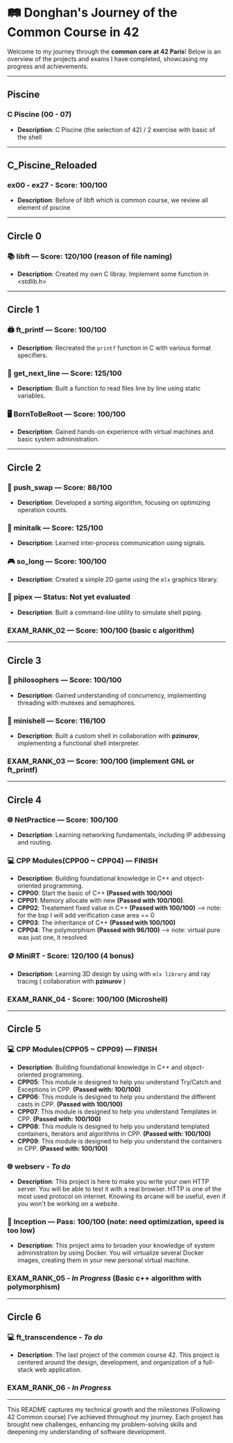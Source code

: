 # 🛤 Donghan's Journey of the Common Course in 42

Welcome to my journey through the **common core at 42 Paris**! Below is an overview of the projects and exams I have completed, showcasing my progress and achievements.

---

## Piscine
### C Piscine (00 - 07)
- **Description**: C Piscine (the selection of 42) / 2 exercise with basic of the shell

---

## C_Piscine_Reloaded
### ex00 - ex27 - Score: 100/100
- **Description**: Before of libft which is common course, we review all element of piscine
---

## Circle 0
### 📚 **libft** — Score: 120/100 (reason of file naming)
- **Description**: Created my own C libray. Implement some function in <stdlib.h>

---

## Circle 1
### 🖨️ **ft_printf** — Score: 100/100
- **Description**: Recreated the `printf` function in C with various format specifiers.

### 📜 **get_next_line** — Score: 125/100
- **Description**: Built a function to read files line by line using static variables.

### 🖥️ **BornToBeRoot** — Score: 100/100
- **Description**: Gained hands-on experience with virtual machines and basic system administration.

---

## Circle 2
### 🔄 **push_swap** — Score: 86/100
- **Description**: Developed a sorting algorithm, focusing on optimizing operation counts.

### 📡 **minitalk** — Score: 125/100
- **Description**: Learned inter-process communication using signals.

### 🎮 **so_long** — Score: 100/100
- **Description**: Created a simple 2D game using the `mlx` graphics library.

### 🔗 **pipex** — Status: Not yet evaluated
- **Description**: Built a command-line utility to simulate shell piping.

### **EXAM_RANK_02** — Score: 100/100 (basic c algorithm)

---

## Circle 3
### 🧠 **philosophers** — Score: 100/100
- **Description**: Gained understanding of concurrency, implementing threading with mutexes and semaphores.

### 🐚 **minishell** — Score: 116/100
- **Description**: Built a custom shell in collaboration with **pzinurov**, implementing a functional shell interpreter.

### **EXAM_RANK_03** — Score: 100/100 (implement GNL or ft_printf)

---

## Circle 4
### 🌐 **NetPractice** — Score: 100/100
- **Description**: Learning networking fundamentals, including IP addressing and routing.

### 💻 **CPP Modules(CPP00 ~ CPP04)** — FINISH
- **Description**: Building foundational knowledge in C++ and object-oriented programming.
- **CPP00**: Start the basic of C++ **(Passed with 100/100)**
- **CPP01**: Memory allocate with new **(Passed with 100/100)**.
- **CPP02**: Treatement fixed value in C++ **(Passed with 100/100)** --> note: for the bsp I will add verification case area == 0
- **CPP03**: The inheritance of C++ **(Passed with 100/100)**
- **CPP04**: The polymorphism **(Passed with 96/100)** --> note: virtual pure was just one, it resolved

### 🪙 **MiniRT** - Score: 120/100 (4 bonus)
- **Description**: Learning 3D design by using with `mlx library` and ray tracing ( collaboration with **pzinurov** )

### **EXAM_RANK_04** - Score: 100/100 (Microshell)
---

## Circle 5

### 💻 **CPP Modules(CPP05 ~ CPP09)** — FINISH
- **Description**: Building foundational knowledge in C++ and object-oriented programming.
- **CPP05**: This module is designed to help you understand Try/Catch and Exceptions in CPP. **(Passed with: 100/100)**
- **CPP06**: This module is designed to help you understand the different casts in CPP. **(Passed with 100/100)**
- **CPP07**: This module is designed to help you understand Templates in CPP. **(Passed with: 100/100)**
- **CPP08**: This module is designed to help you understand templated containers, iterators and algorithms in CPP. **(Passed with: 100/100)**
- **CPP09**: This module is designed to help you understand the containers in CPP. **(Passed with: 100/100)**

### 🌐 **webserv** - _To do_
- **Description**: This project is here to make you write your own HTTP server. You will be able to test it with a real browser. HTTP is one of the most used protocol on internet. Knowing its arcane will be useful, even if you won't be working on a website.

### 🐬 **Inception** — Pass: 100/100 (note: need optimization, speed is too low)
- **Description**: This project aims to broaden your knowledge of system administration by using Docker.
                   You will virtualize several Docker images, creating them in your new personal virtual machine.

### **EXAM_RANK_05** - _In Progress_ (Basic c++ algorithm with polymorphism)
---

## Circle 6

### 💻 **ft_transcendence** - _To do_
- **Description**: The last project of the common course 42.
                   This project is centered around the design, development, and organization of a full-stack web application.

### **EXAM_RANK_06** - _In Progress_
---

This README captures my technical growth and the milestones (Following 42 Common course)
I’ve achieved throughout my journey. Each project has brought new challenges,
enhancing my problem-solving skills and deepening my understanding of software development.

